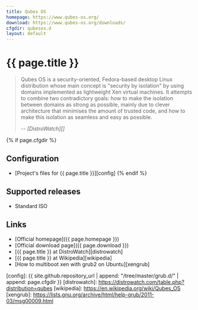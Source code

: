 ```yaml
---
title: Qubes OS
homepage: https://www.qubes-os.org/
download: https://www.qubes-os.org/downloads/
cfgdir: qubesos.d
layout: default
---
```


# {{ page.title }}

> Qubes OS is a security-oriented, Fedora-based desktop Linux distribution whose
> main concept is "security by isolation" by using domains implemented as
> lightweight Xen virtual machines. It attempts to combine two contradictory
> goals: how to make the isolation between domains as strong as possible, mainly
> due to clever architecture that minimises the amount of trusted code, and how
> to make this isolation as seamless and easy as possible.
>
> -- <cite markdown="1">[DistroWatch][]</cite>


{% if page.cfgdir %}
## Configuration

- [Project's files for {{ page.title }}][config]
{% endif %}


## Supported releases

- Standard ISO


## Links

- [Official homepage]({{ page.homepage }})
- [Official download page]({{ page.download }})
- [{{ page.title }} at DistroWatch][distrowatch]
- [{{ page.title }} at Wikipedia][wikipedia]
- [How to multiboot xen with grub2 on Ubuntu][xengrub]


[config]: {{ site.github.repository_url | append: "/tree/master/grub.d/" | append: page.cfgdir }}
[distrowatch]: https://distrowatch.com/table.php?distribution=qubes
[wikipedia]: https://en.wikipedia.org/wiki/Qubes_OS
[xengrub]: https://lists.gnu.org/archive/html/help-grub/2011-03/msg00009.html
